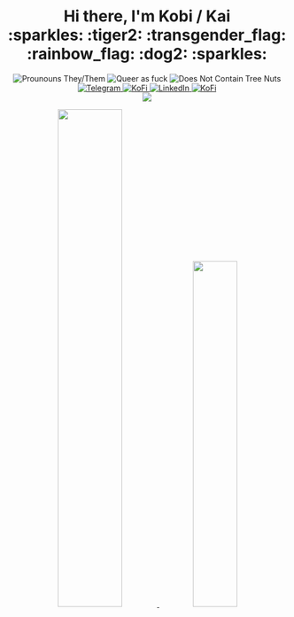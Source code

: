 <h1 align="center">
Hi there, I'm Kobi / Kai<br />
:sparkles: :tiger2: :transgender_flag: :rainbow_flag: :dog2: :sparkles:
</h1>

<p align="center">

<img src="https://img.shields.io/static/v1?label=pronouns&amp;message=they/them&amp;labelColor=8FC965&amp;color=419B5A&amp;style=for-the-badge" alt="Prounouns They/Them">

<img src="https://img.shields.io/static/v1?label=queer&message=as+fuck&labelColor=EF4041&color=C1282D&style=for-the-badge" alt="Queer as fuck">

<img src="https://img.shields.io/static/v1?label=does%20not%20contain&amp;message=tree%20nuts&amp;labelColor=3BC4F3&amp;color=3C9AD5&amp;style=for-the-badge" alt="Does Not Contain Tree Nuts">


<br />

<a href="https://t.me/kaitiggy">
<img src="https://img.shields.io/badge/Telegram-2CA5E0?style=for-the-badge&amp;logo=telegram&amp;logoColor=white" alt="Telegram">
</a>

<a href="mailto:kobi@kobitate.com">
<img src="https://img.shields.io/badge/kobi@kobitate.com-511c92?style=for-the-badge&amp;logo=gmail&amp;logoColor=white" alt="KoFi">
</a>

<a href="https://linkedin.com/in/kobitate">
<img src="https://img.shields.io/badge/LinkedIn-0077B5?style=for-the-badge&amp;logo=linkedin&amp;logoColor=white" alt="LinkedIn">
</a>

<a href="https://ko-fi.com/KaiTiggy">
<img src="https://img.shields.io/badge/Ko--fi-F16061?style=for-the-badge&amp;logo=ko-fi&amp;logoColor=white" alt="KoFi">
</a>

<br />

<a href="https://last.fm/user/kaitiggy">
<img src="https://badges.lastfm.workers.dev/last-played?user=kaitiggy&style=flat-square&labelColor=EF4041&color=C1282D" />
</a>
</p>

<p align="center">
<a href="https://github.com/anuraghazra/github-readme-stats">
<img src="https://github-readme-stats.vercel.app/api?username=kobitate&theme=shades-of-purple&hide_border=true&include_all_commits=true" width="48%" />
<img src="https://github-readme-stats.vercel.app/api/top-langs/?username=anuraghazra&layout=compact&theme=shades-of-purple&hide_border=true&include_all_commits=true" width="40%" /> 
</a>
</p>

